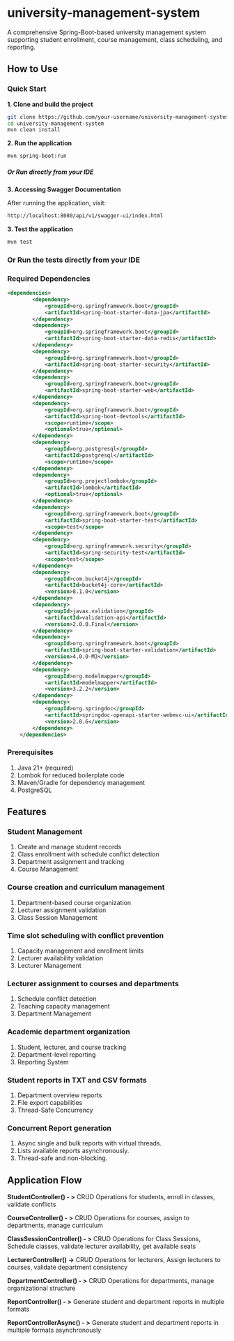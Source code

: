 # university-management-system
A comprehensive Spring-Boot-based university management system supporting student enrollment, course management, class scheduling, and reporting.

## How to Use

### Quick Start

**1. Clone and build the project**

```bash
git clone https://github.com/your-username/university-management-system.git
cd university-management-system
mvn clean install
```

**2. Run the application**

```bash
mvn spring-boot:run
```
##### Or Run directly from your IDE  


**3. Accessing Swagger Documentation**

After running the application, visit:

```bash
http://localhost:8080/api/v1/swagger-ui/index.html
```

**3. Test the application**

```bash
mvn test
```
### Or Run the tests directly from your IDE  


### Required Dependencies

```xml
<dependencies>
		<dependency>
			<groupId>org.springframework.boot</groupId>
			<artifactId>spring-boot-starter-data-jpa</artifactId>
		</dependency>
		<dependency>
			<groupId>org.springframework.boot</groupId>
			<artifactId>spring-boot-starter-data-redis</artifactId>
		</dependency>
		<dependency>
			<groupId>org.springframework.boot</groupId>
			<artifactId>spring-boot-starter-security</artifactId>
		</dependency>
		<dependency>
			<groupId>org.springframework.boot</groupId>
			<artifactId>spring-boot-starter-web</artifactId>
		</dependency>
		<dependency>
			<groupId>org.springframework.boot</groupId>
			<artifactId>spring-boot-devtools</artifactId>
			<scope>runtime</scope>
			<optional>true</optional>
		</dependency>
		<dependency>
			<groupId>org.postgresql</groupId>
			<artifactId>postgresql</artifactId>
			<scope>runtime</scope>
		</dependency>
		<dependency>
			<groupId>org.projectlombok</groupId>
			<artifactId>lombok</artifactId>
			<optional>true</optional>
		</dependency>
		<dependency>
			<groupId>org.springframework.boot</groupId>
			<artifactId>spring-boot-starter-test</artifactId>
			<scope>test</scope>
		</dependency>
		<dependency>
			<groupId>org.springframework.security</groupId>
			<artifactId>spring-security-test</artifactId>
			<scope>test</scope>
		</dependency>
		<dependency>
			<groupId>com.bucket4j</groupId>
			<artifactId>bucket4j-core</artifactId>
			<version>8.1.0</version>
		</dependency>
		<dependency>
			<groupId>javax.validation</groupId>
			<artifactId>validation-api</artifactId>
			<version>2.0.0.Final</version>
		</dependency>
		<dependency>
			<groupId>org.springframework.boot</groupId>
			<artifactId>spring-boot-starter-validation</artifactId>
			<version>4.0.0-M3</version>
		</dependency>
		<dependency>
			<groupId>org.modelmapper</groupId>
			<artifactId>modelmapper</artifactId>
			<version>3.2.2</version>
		</dependency>
		<dependency>
			<groupId>org.springdoc</groupId>
			<artifactId>springdoc-openapi-starter-webmvc-ui</artifactId>
			<version>2.8.6</version>
		</dependency>
	</dependencies>
```

### Prerequisites

1. Java 21+ (required)
2. Lombok for reduced boilerplate code
3. Maven/Gradle for dependency management
4. PostgreSQL

## Features

### Student Management

1. Create and manage student records
2. Class enrollment with schedule conflict detection
3. Department assignment and tracking
4. Course Management

### Course creation and curriculum management

1. Department-based course organization
2. Lecturer assignment validation
3. Class Session Management

### Time slot scheduling with conflict prevention

1. Capacity management and enrollment limits
2. Lecturer availability validation
3. Lecturer Management

### Lecturer assignment to courses and departments

1. Schedule conflict detection
2. Teaching capacity management
3. Department Management

### Academic department organization

1. Student, lecturer, and course tracking
2. Department-level reporting
3. Reporting System

### Student reports in TXT and CSV formats

1. Department overview reports
2. File export capabilities
3. Thread-Safe Concurrency

### Concurrent Report generation

1. Async single and bulk reports with virtual threads.
2. Lists available reports asynchronously.
3. Thread-safe and non-blocking.

## Application Flow 

**StudentController() - >** CRUD Operations for students, enroll in classes, validate conflicts

**CourseController() - >** CRUD Operations for courses, assign to departments, manage curriculum

**ClassSessionController() - >** CRUD Operations for Class Sessions, Schedule classes, validate lecturer availability, get available seats

**LecturerController() ->**  CRUD Operations for lecturers, Assign lecturers to courses, validate department consistency

**DepartmentController() - >** CRUD Operations for departments, manage organizational structure

**ReportController() - >** Generate student and department reports in multiple formats

**ReportControllerAsync() - >** Generate student and department reports in multiple formats asynchronously
